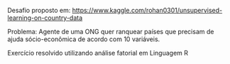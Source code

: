 Desafio proposto em: https://www.kaggle.com/rohan0301/unsupervised-learning-on-country-data

Problema: Agente de uma ONG quer ranquear países que precisam de ajuda sócio-econômica de acordo com 10 variáveis.

Exercício resolvido utilizando análise fatorial em Linguagem R
